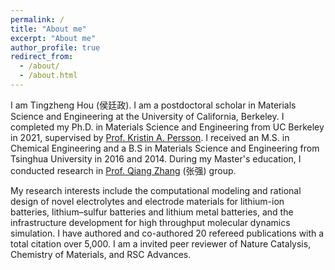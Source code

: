 ```yaml
---
permalink: /
title: "About me"
excerpt: "About me"
author_profile: true
redirect_from: 
  - /about/
  - /about.html
---
```


I am Tingzheng Hou (侯廷政). I am a postdoctoral scholar in Materials Science and Engineering at the University of California, Berkeley. I completed my Ph.D. in Materials Science and Engineering from UC Berkeley in 2021, supervised by [Prof. Kristin A. Persson](https://perssongroup.lbl.gov/). I received an M.S. in Chemical Engineering and a B.S in Materials Science and Engineering from Tsinghua University in 2016 and 2014. During my Master's education, I conducted research in [Prof. Qiang Zhang](https://www.qianggroup.com/) (张强) group. 

My research interests include the computational modeling and rational design of novel electrolytes and electrode materials for lithium-ion batteries, lithium–sulfur batteries and lithium metal batteries, and the infrastructure development for high throughput molecular dynamics simulation. I have authored and co-authored 20 refereed publications with a total citation over 5,000. I am a invited peer reviewer of Nature Catalysis, Chemistry of Materials, and RSC Advances.
